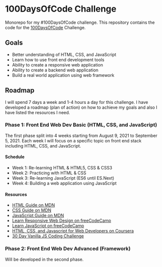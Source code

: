 # 100DaysOfCode Challenge

Monorepo for my #100DaysOfCode challenge. This repository contains the code for the [100DaysOfCode](https://twitter.com/100daysofcode?lang=en) Challenge.

## Goals

* Better understanding of HTML, CSS, and JavaScript
* Learn how to use front end development tools
* Ability to create a responsive web application
* Ability to create a backend web application
* Build a real world application using web framework

## Roadmap

I will spend 7 days a week and 1-4 hours a day for this challenge. I have developed a roadmap (plan of action) on how to achieve my goals and also I have listed the resources I need.

### Phase 1: Front End Web Dev Basic (HTML, CSS, and JavaScript)

The first phase split into 4 weeks starting from August 9, 2021 to September 5, 2021. Each week I will focus on a specific topic on front end stack including HTML, CSS, and JavaScript.

#### Schedule

* Week 1: Re-learning HTML & HTML5, CSS & CSS3
* Week 2: Practicing with HTML & CSS
* Week 3: Re-learning JavaScript (ES6 until ES.Next)
* Week 4: Building a web application using JavaScript

#### Resources

* [HTML Guide on MDN](https://developer.mozilla.org/en-US/docs/Web/Guide/HTML/HTML5)
* [CSS Guide on MDN](https://developer.mozilla.org/en-US/docs/Web/Guide/CSS/Getting_started)
* [JavaScript Guide on MDN](https://developer.mozilla.org/en-US/docs/Web/JavaScript/Guide)
* [Learn Responsive Web Design on freeCodeCamp](https://www.freecodecamp.org/learn/responsive-web-design)
* [Learn JavaScript on freeCodeCamp](https://www.freecodecamp.org/learn/learn-javascript)
* [HTML, CSS, and Javascript for Web Developers on Coursera](https://www.coursera.org/learn/html-css-javascript-for-web-developers)
* [30 Day Vanilla JS Coding Challenge](https://javascript30.com/)

### Phase 2: Front End Web Dev Advanced (Framework)

Will be developed in the second phase.
